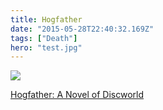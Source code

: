```yaml
---
title: Hogfather
date: "2015-05-28T22:40:32.169Z"
tags: ["Death"]
hero: "test.jpg"
---
```


<a target="_blank"  href="https://www.amazon.com/gp/product/006227628X/ref=as_li_tl?ie=UTF8&camp=1789&creative=9325&creativeASIN=006227628X&linkCode=as2&tag=onionblosso01-20&linkId=c83858d18daae7c121e2c510ae8690f8"><img border="0" src="//ws-na.amazon-adsystem.com/widgets/q?_encoding=UTF8&MarketPlace=US&ASIN=006227628X&ServiceVersion=20070822&ID=AsinImage&WS=1&Format=_SL250_&tag=onionblosso01-20" ></a><img src="//ir-na.amazon-adsystem.com/e/ir?t=onionblosso01-20&l=am2&o=1&a=006227628X" width="1" height="1" border="0" alt="" style="border:none !important; margin:0px !important;" />

<a target="_blank" href="https://www.amazon.com/gp/product/006227628X/ref=as_li_tl?ie=UTF8&camp=1789&creative=9325&creativeASIN=006227628X&linkCode=as2&tag=onionblosso01-20&linkId=31386af843e76b8529d8030fd92e2706">Hogfather: A Novel of Discworld</a><img src="//ir-na.amazon-adsystem.com/e/ir?t=onionblosso01-20&l=am2&o=1&a=006227628X" width="1" height="1" border="0" alt="" style="border:none !important; margin:0px !important;" />